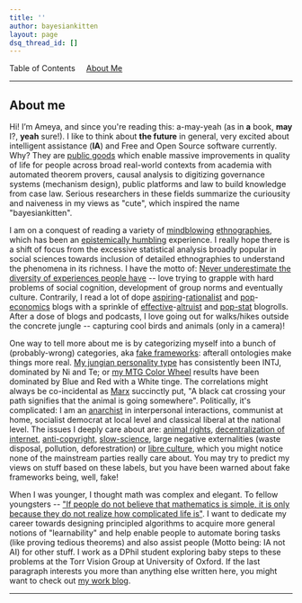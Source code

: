 ```yaml
---
title: ''
author: bayesiankitten
layout: page
dsq_thread_id: []
---
```

Table of Contents     [About Me](#aboutme)

---

## <a name="aboutme" id="aboutme"></a>About me

Hi! I’m Ameya, and since you're reading this: a-may-yeah (as in __a__ book, __may__ I?, __yeah__ sure!). I like to think about **the future** in general, very excited about intelligent assistance (**IA**) and Free and Open Source software currently. Why? They are [public goods](https://en.wikipedia.org/wiki/Public_good_(economics)) which enable massive improvements in quality of life for people across broad real-world contexts from academia with automated theorem provers, causal analysis to digitizing governance systems (mechanism design), public platforms and law to build knowledge from case law. Serious researchers in these fields summarize the curiousity and naiveness in my views as "cute", which inspired the name "bayesiankitten". 

I am on a conquest of reading a variety of [mindblowing](https://en.wikipedia.org/wiki/Invented_tradition) [ethnographies](https://en.wikipedia.org/wiki/Debt:_The_First_5000_Years), which has been an [epistemically humbling](https://en.wikipedia.org/wiki/Epistemic_humility) experience. I really hope there is a shift of focus from the excessive statistical analysis broadly popular in social sciences towards inclusion of detailed ethnographies  to understand the phenomena in its richness. I have the motto of: [Never underestimate the diversity of experiences people have](https://slatestarcodex.com/2017/10/02/different-worlds/) -- love trying to grapple with hard problems of social cognition, development of group norms and eventually culture. Contrarily, I read a lot of dope [aspiring](https://astralcodexten.substack.com/)-[rationalist](https://www.lesswrong.com/recommendations) and [pop](https://marginalrevolution.com/)-[economics](https://www.econtalk.org/) blogs with a sprinkle of [effective](https://forum.effectivealtruism.org/)-[altruist](https://www.alignmentforum.org/) and [pop-stat](https://statmodeling.stat.columbia.edu/) blogrolls. After a dose of blogs and podcasts, I love going out for walks/hikes outside the concrete jungle -- capturing cool birds and animals (only in a camera)! 

One way to tell more about me is by categorizing myself into a bunch of (probably-wrong) categories, aka [fake frameworks](https://www.lesswrong.com/posts/wDP4ZWYLNj7MGXWiW/in-praise-of-fake-frameworks): afterall ontologies make things more real. [My jungian personality type](https://slatestarcodex.com/2014/05/27/on-types-of-typologies/) has consistently been INTJ, dominated by Ni and Te; or [my MTG Color Wheel](https://humanparts.medium.com/the-mtg-color-wheel-c9700a7cf36d) results have been dominated by Blue and Red with a White tinge. The correlations might always be co-incidental as [Marx](https://en.wikipedia.org/wiki/Groucho_Marx) succinctly put, "A black cat crossing your path signifies that the animal is going somewhere". Politically, it's complicated: I am an [anarchist](https://en.wikipedia.org/wiki/Anarchism) in interpersonal interactions, communist at home, socialist democrat at local level and classical liberal at the national level. The issues I deeply care about are: [animal rights](https://en.wikipedia.org/wiki/Animal_rights), [decentralization of internet](https://dci.mit.edu/decentralizedweb), [anti-copyright](https://en.wikipedia.org/wiki/Criticism_of_copyright), [slow-science](https://raw.githubusercontent.com/bayesiankitten/bayesiankitten.github.io/master/images/slow-science-manifesto.pdf), large negative externalities (waste disposal, pollution, deforestration) or [libre culture](https://en.wikisource.org/wiki/The_Libre_Society_Manifesto), which you might notice none of the mainstream parties really care about. You may try to predict my views on stuff based on these labels, but you have been warned about fake frameworks being, well, fake!

When I was younger, I thought math was complex and elegant. To fellow youngsters -- ["If people do not believe that mathematics is simple, it is only because they do not realize how complicated life is"](https://www.goodreads.com/quotes/110157-if-people-do-not-believe-that-mathematics-is-simple-it). I want to dedicate my career towards designing principled algorithms to acquire more general notions of "learnability" and help enable people to  automate boring tasks (like proving tedious theorems) and also assist people (Motto being: IA not AI) for other stuff. I work as a DPhil student exploring baby steps to these problems at the Torr Vision Group at University of Oxford. If the last paragraph interests you more than anything else written here, you might want to check out [my work blog](https://drimpossible.github.io).

---
